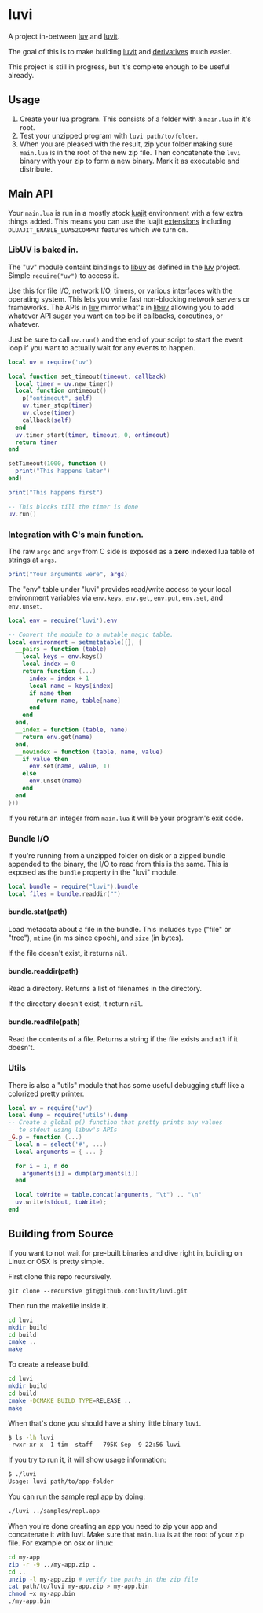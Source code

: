 luvi
====

A project in-between [luv][] and [luvit][].

The goal of this is to make building [luvit][] and [derivatives][] much easier.

This project is still in progress, but it's complete enough to be useful
already.

## Usage

 1. Create your lua program.  This consists of a folder with a `main.lua` in
    it's root.
 2. Test your unzipped program with `luvi path/to/folder`.
 3. When you are pleased with the result, zip your folder making sure `main.lua`
    is in the root of the new zip file.  Then concatenate the `luvi` binary with
    your zip to form a new binary.  Mark it as executable and distribute.

## Main API

Your `main.lua` is run in a mostly stock [luajit][] environment with a few extra
things added.  This means you can use the luajit [extensions][] including
`DLUAJIT_ENABLE_LUA52COMPAT` features which we turn on.

### LibUV is baked in.

The "uv" module containt bindings to [libuv][] as defined in the [luv][]
project.  Simple `require("uv")` to access it.

Use this for file I/O, network I/O, timers, or various interfaces with the
operating system.  This lets you write fast non-blocking network servers or
frameworks.  The APIs in [luv][] mirror what's in [libuv][] allowing you to add
whatever API sugar you want on top be it callbacks, coroutines, or whatever.

Just be sure to call `uv.run()` and the end of your script to start the
event loop if you want to actually wait for any events to happen.

```lua
local uv = require('uv')

local function set_timeout(timeout, callback)
  local timer = uv.new_timer()
  local function ontimeout()
    p("ontimeout", self)
    uv.timer_stop(timer)
    uv.close(timer)
    callback(self)
  end
  uv.timer_start(timer, timeout, 0, ontimeout)
  return timer
end

setTimeout(1000, function ()
  print("This happens later")
end)

print("This happens first")

-- This blocks till the timer is done
uv.run()
```

### Integration with C's main function.

The raw `argc` and `argv` from C side is exposed as a **zero** indexed lua table
of strings at `args`.

```lua
print("Your arguments were", args)
```

The "env" table under "luvi" provides read/write access to your local environment variables
via `env.keys`, `env.get`, `env.put`, `env.set`, and `env.unset`.

```lua
local env = require('luvi').env

-- Convert the module to a mutable magic table.
local environment = setmetatable({}, {
  __pairs = function (table)
    local keys = env.keys()
    local index = 0
    return function (...)
      index = index + 1
      local name = keys[index]
      if name then
        return name, table[name]
      end
    end
  end,
  __index = function (table, name)
    return env.get(name)
  end,
  __newindex = function (table, name, value)
    if value then
      env.set(name, value, 1)
    else
      env.unset(name)
    end
  end
}))
```

If you return an integer from `main.lua` it will be your program's exit code.

### Bundle I/O

If you're running from a unzipped folder on disk or a zipped bundle appended to
the binary, the I/O to read from this is the same.  This is exposed as the
 `bundle` property in the "luvi" module.

 ```lua
 local bundle = require("luvi").bundle
 local files = bundle.readdir("")
 ```

#### bundle.stat(path)

Load metadata about a file in the bundle.  This includes `type` ("file" or
"tree"), `mtime` (in ms since epoch), and `size` (in bytes).

If the file doesn't exist, it returns `nil`.

#### bundle.readdir(path)

Read a directory.  Returns a list of filenames in the directory.

If the directory doesn't exist, it return `nil`.

#### bundle.readfile(path)

Read the contents of a file.  Returns a string if the file exists and `nil` if
it doesn't.

### Utils

There is also a "utils" module that has some useful debugging stuff like a colorized
pretty printer.

```lua
local uv = require('uv')
local dump = require('utils').dump
-- Create a global p() function that pretty prints any values
-- to stdout using libuv's APIs
_G.p = function (...)
  local n = select('#', ...)
  local arguments = { ... }

  for i = 1, n do
    arguments[i] = dump(arguments[i])
  end

  local toWrite = table.concat(arguments, "\t") .. "\n"
  uv.write(stdout, toWrite);
end
```

[extensions]: http://luajit.org/extensions.html
[luajit]: http://luajit.org/
[libuv]: https://github.com/joyent/libuv
[luv]: https://github.com/luvit/luv
[luvit]: https://luvit.io/
[derivatives]: http://virgoagent.com/

## Building from Source

If you want to not wait for pre-built binaries and dive right in, building on
Linux or OSX is pretty simple.

First clone this repo recursively.

```shell
git clone --recursive git@github.com:luvit/luvi.git
```

Then run the makefile inside it.

```sh
cd luvi
mkdir build
cd build
cmake ..
make
```

To create a release build.
```sh
cd luvi
mkdir build
cd build
cmake -DCMAKE_BUILD_TYPE=RELEASE ..
make
```

When that's done you should have a shiny little binary `luvi`.

```sh
$ ls -lh luvi
-rwxr-xr-x  1 tim  staff   795K Sep  9 22:56 luvi
```

If you try to run it, it will show usage information:

```sh
$ ./luvi
Usage: luvi path/to/app-folder
```

You can run the sample repl app by doing:

```sh
./luvi ../samples/repl.app
```

When you're done creating an app you need to zip your app and concatenate it
with luvi.  Make sure that `main.lua` is at the root of your zip file.  For example on osx or linux:

```sh
cd my-app
zip -r -9 ../my-app.zip .
cd ..
unzip -l my-app.zip # verify the paths in the zip file
cat path/to/luvi my-app.zip > my-app.bin
chmod +x my-app.bin
./my-app.bin
```


